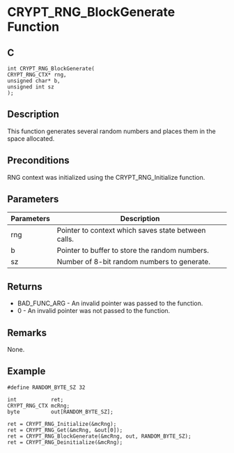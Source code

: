 # CRYPT_RNG_BlockGenerate Function

## C
    int CRYPT_RNG_BlockGenerate(
    CRYPT_RNG_CTX* rng, 
    unsigned char* b, 
    unsigned int sz
    );

## Description

This function generates several random numbers and places them in the space allocated.

## Preconditions

RNG context was initialized using the CRYPT_RNG_Initialize function.

## Parameters

|Parameters  |Description  |
|----|----|
|rng  |Pointer to context which saves state between calls.  |
|b |Pointer to buffer to store the random numbers. |
|sz | Number of 8-bit random numbers to generate. |


## Returns

- BAD_FUNC_ARG - An invalid pointer was passed to the function.
- 0 - An invalid pointer was not passed to the function.

## Remarks

None.


## Example

    #define RANDOM_BYTE_SZ 32

    int           ret;
    CRYPT_RNG_CTX mcRng;
    byte          out[RANDOM_BYTE_SZ];

    ret = CRYPT_RNG_Initialize(&mcRng);
    ret = CRYPT_RNG_Get(&mcRng, &out[0]);
    ret = CRYPT_RNG_BlockGenerate(&mcRng, out, RANDOM_BYTE_SZ);
    ret = CRYPT_RNG_Deinitialize(&mcRng);